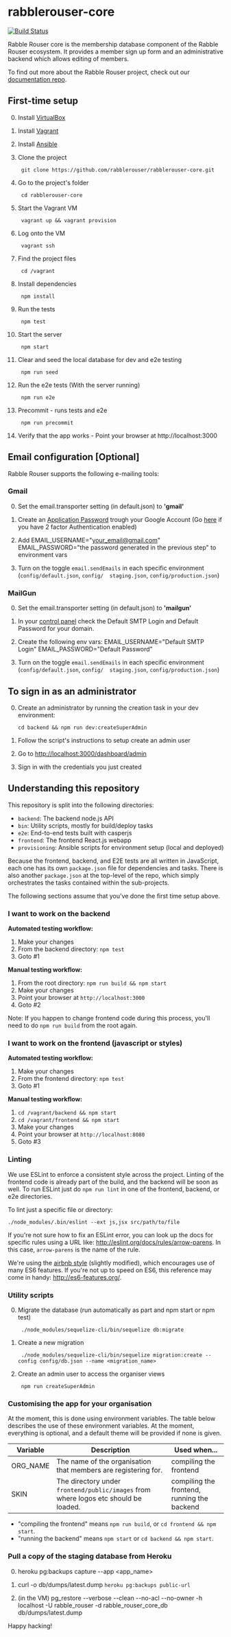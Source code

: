 # rabblerouser-core

[![Build Status](https://snap-ci.com/rabblerouser/rabblerouser-core/branch/master/build_image)](https://snap-ci.com/rabblerouser/rabblerouser-core/branch/master)

Rabble Rouser core is the membership database component of the Rabble Rouser ecosystem. It provides a member sign up form and an administrative backend which allows editing of members.

To find out more about the Rabble Rouser project, check out our [documentation repo](https://github.com/rabblerouser/rabblerouser-docs).

## First-time setup

0. Install [VirtualBox](https://www.virtualbox.org/)
0. Install [Vagrant](https://www.vagrantup.com/downloads.html)
0. Install [Ansible](https://docs.ansible.com/ansible/intro_installation.html)
0. Clone the project

        git clone https://github.com/rabblerouser/rabblerouser-core.git

0. Go to the project's folder

        cd rabblerouser-core

0. Start the Vagrant VM

        vagrant up && vagrant provision

0. Log onto the VM

        vagrant ssh

0. Find the project files

        cd /vagrant

0. Install dependencies

        npm install

0. Run the tests

        npm test

0. Start the server

        npm start

0. Clear and seed the local database for dev and e2e testing

        npm run seed

0. Run the e2e tests (With the server running)

        npm run e2e

0. Precommit - runs tests and e2e

        npm run precommit

0. Verify that the app works - Point your browser at http://localhost:3000

## Email configuration [Optional]

Rabble Rouser supports the following e-mailing tools:

### Gmail

0. Set the email.transporter setting (in default.json) to **'gmail'**

0. Create an [Application Password](https://www.google.com/settings/security/lesssecureapps) trough your Google Account (Go [here](https://security.google.com/settings/security/apppasswords) if you have 2 factor Authentication enabled)

0. Add EMAIL_USERNAME="your_email@gmail.com" EMAIL_PASSWORD="the password generated in the previous step" to environment vars

0. Turn on the toggle `email.sendEmails` in each specific environment (`config/default.json`, `config/  staging.json`, `config/production.json`)

### MailGun

0. Set the email.transporter setting (in default.json) to **'mailgun'**

0. In your [control panel](https://mailgun.com/cp) check the Default SMTP Login and Default Password for your domain.

0. Create the following env vars: EMAIL_USERNAME="Default SMTP Login" EMAIL_PASSWORD="Default Password"

0. Turn on the toggle `email.sendEmails` in each specific environment (`config/default.json`, `config/  staging.json`, `config/production.json`)

## To sign in as an administrator

0. Create an administrator by running the creation task in your dev environment:

    `cd backend && npm run dev:createSuperAdmin`

0. Follow the script's instructions to setup create an admin user

0. Go to [http://localhost:3000/dashboard/admin](http://localhost:3000/dashboard/admin)

0. Sign in with the credentials you just created

## Understanding this repository

This repository is split into the following directories:

 * `backend`: The backend node.js API
 * `bin`: Utility scripts, mostly for build/deploy tasks
 * `e2e`: End-to-end tests built with casperjs
 * `frontend`: The frontend React.js webapp
 * `provisioning`: Ansible scripts for environment setup (local and deployed)

Because the frontend, backend, and E2E tests are all written in JavaScript, each one has its own `package.json` file for
dependencies and tasks. There is also another `package.json` at the top-level of the repo, which simply orchestrates the
tasks contained within the sub-projects.

The following sections assume that you've done the first time setup above.

### I want to work on the backend
**Automated testing workflow:**

1. Make your changes
2. From the backend directory: `npm test`
3. Goto #1

**Manual testing workflow:**

1. From the root directory: `npm run build && npm start`
2. Make your changes
3. Point your browser at `http://localhost:3000`
4. Goto #2

Note: If you happen to change frontend code during this process, you'll need to do `npm run build` from the root again.

### I want to work on the frontend (javascript or styles)
**Automated testing workflow:**

1. Make your changes
2. From the frontend directory: `npm test`
3. Goto #1

**Manual testing workflow:**

1. `cd /vagrant/backend && npm start`
2. `cd /vagrant/frontend && npm start`
3. Make your changes
4. Point your browser at `http://localhost:8080`
5. Goto #3

### Linting

We use ESLint to enforce a consistent style across the project. Linting of the frontend code is already part of the build, and the backend will be soon as well. To run ESLint just do `npm run lint` in one of the frontend, backend, or e2e directories.

To lint just a specific file or directory:

    ./node_modules/.bin/eslint --ext js,jsx src/path/to/file

If you're not sure how to fix an ESLint error, you can look up the docs for specific rules using a URL like: http://eslint.org/docs/rules/arrow-parens. In this case, `arrow-parens` is the name of the rule.

We're using the [airbnb style](https://github.com/airbnb/javascript/tree/master/packages/eslint-config-airbnb) (slightly modified), which encourages use of many ES6 features. If you're not up to speed on ES6, this reference may come in handy: http://es6-features.org/.

### Utility scripts

0. Migrate the database (run automatically as part and npm start or npm test)

        ./node_modules/sequelize-cli/bin/sequelize db:migrate

0. Create a new migration

        ./node_modules/sequelize-cli/bin/sequelize migration:create --config config/db.json --name <migration_name>


0. Create an admin user to access the organiser views

        npm run createSuperAdmin

### Customising the app for your organisation

At the moment, this is done using environment variables. The table below describes the use of these environment variables. At the moment, everything is optional, and a default theme will be provided if none is given.

| Variable | Description                                                                         | Used when...                                |
|----------|-------------------------------------------------------------------------------------|---------------------------------------------|
| ORG_NAME | The name of the organisation that members are registering for.                      | compiling the frontend                      |
| SKIN     | The directory under `frontend/public/images` from where logos etc should be loaded. | compiling the frontend, running the backend |

* "compiling the frontend" means `npm run build`, or `cd frontend && npm start`.
* "running the backend" means `npm start` or `cd backend && npm start`.

### Pull a copy of the staging database from Heroku

0. heroku pg:backups capture --app <app_name>

0. curl -o db/dumps/latest.dump `heroku pg:backups public-url`

0. (in the VM) pg_restore --verbose --clean --no-acl --no-owner -h localhost -U rabble_rouser -d rabble_rouser_core_db db/dumps/latest.dump

Happy hacking!
